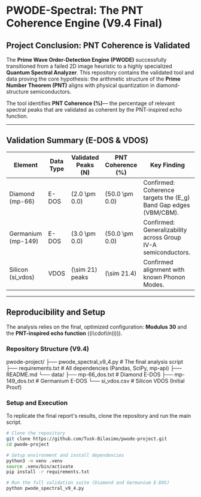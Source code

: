 # PWODE-Spectral: The PNT Coherence Engine (V9.4 Final)

## Project Conclusion: PNT Coherence is Validated

The **Prime Wave Order-Detection Engine (PWODE)** successfully transitioned from a failed 2D image heuristic to a highly specialized **Quantum Spectral Analyzer**. This repository contains the validated tool and data proving the core hypothesis: the arithmetic structure of the **Prime Number Theorem (PNT)** aligns with physical quantization in diamond-structure semiconductors.

The tool identifies **PNT Coherence (%)**— the percentage of relevant spectral peaks that are validated as coherent by the PNT-inspired echo function.

---

## Validation Summary (E-DOS & VDOS)

| Element | Data Type | Validated Peaks (N) | PNT Coherence (%) | Key Finding |
|---------|-----------|---------------------|-------------------|-------------|
| Diamond (mp-66) | E-DOS | \(2.0 \pm 0.0\) | \(50.0 \pm 0.0\) | Confirmed: Coherence targets the \(E_g\) Band Gap edges (VBM/CBM). |
| Germanium (mp-149) | E-DOS | \(3.0 \pm 0.0\) | \(50.0 \pm 0.0\) | Confirmed: Generalizability across Group IV-A semiconductors. |
| Silicon (si_vdos) | VDOS | \(\sim 21\) peaks | \(\sim 21.4\) | Confirmed alignment with known Phonon Modes. |

---

## Reproducibility and Setup

The analysis relies on the final, optimized configuration: **Modulus 30** and the **PNT-inspired echo function** (\(i\cdot\ln(i)\)).

### Repository Structure (V9.4)

pwode-project/
├── pwode_spectral_v9_4.py # The final analysis script
├── requirements.txt # All dependencies (Pandas, SciPy, mp-api)
├── README.md
└── data/
├── mp-66_dos.txt # Diamond E-DOS
├── mp-149_dos.txt # Germanium E-DOS
└── si_vdos.csv # Silicon VDOS (Initial Proof)

### Setup and Execution

To replicate the final report's results, clone the repository and run the main script.

```bash
# Clone the repository
git clone https://github.com/Tusk-Bilasimo/pwode-project.git
cd pwode-project

# Setup environment and install dependencies
python3 -m venv .venv
source .venv/bin/activate
pip install -r requirements.txt

# Run the full validation suite (Diamond and Germanium E-DOS)
python pwode_spectral_v9_4.py
